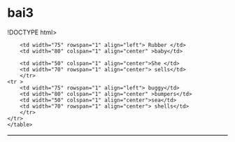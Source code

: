 # bai3
!DOCTYPE html>
<html>
<head>
	<title> Bài 3</title>
</head>
<body>
<table border="1" cellpadding= "10" cellspacing="10" border="1" align="center"> 
<tr>
    
		<td width="75" rowspan="1" align="left"> Rubber </td>
		<td width="80" colspan="1" align="center" >baby</td>

		<td width="50" colspan="1" align="center">She </td>
		<td width="70" rowspan="1" align="center"> sells</td>
		</tr>
	<tr >
		<td width="75" rowspan="1" align="left"> buggy</td>
		<td width="80" colspan="1" align="center" >bumpers</td>
		<td width="50" colspan="1" align="center">sea</td>
		<td width="70" rowspan="1" align="center"> shells</td>
		</tr>
	</tr>
	</table>
</body>
</html>
